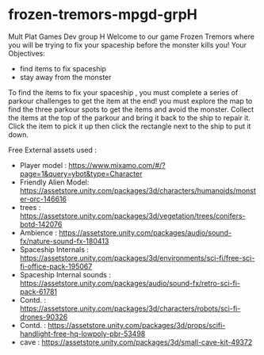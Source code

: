 # frozen-tremors-mpgd-grpH
 Mult Plat Games Dev group H
Welcome to our game Frozen Tremors where you will be trying to fix your spaceship before the monster kills you!
Your Objectives:
 - find items to fix spaceship 
 - stay away from the monster 


To find the items to fix your spaceship , you must complete a series of parkour challenges to get the item at the end!
you must explore the map to find the three parkour spots to get the items and avoid the monster.
Collect the items at the top of the parkour and bring it back to the ship to repair it.
Click the item to pick it up then click the rectangle next to the ship to put it down.

Free External assets used :
- Player model : https://www.mixamo.com/#/?page=1&query=ybot&type=Character
- Friendly Alien Model: https://assetstore.unity.com/packages/3d/characters/humanoids/monster-orc-146616
- trees : https://assetstore.unity.com/packages/3d/vegetation/trees/conifers-botd-142076
- Ambience : https://assetstore.unity.com/packages/audio/sound-fx/nature-sound-fx-180413
- Spaceship Internals : https://assetstore.unity.com/packages/3d/environments/sci-fi/free-sci-fi-office-pack-195067
- Spaceship Internal sounds : https://assetstore.unity.com/packages/audio/sound-fx/retro-sci-fi-pack-61781
- Contd. : https://assetstore.unity.com/packages/3d/characters/robots/sci-fi-drones-90326
- Contd. : https://assetstore.unity.com/packages/3d/props/scifi-handlight-free-hq-lowpoly-pbr-53498
- cave : https://assetstore.unity.com/packages/3d/small-cave-kit-49372
